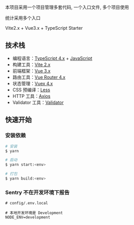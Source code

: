 # 

本项目采用一个项目管理多套代码, 一个入口文件, 多个项目使用

统计采用多个入口

Vite2.x + Vue3.x + TypeScript Starter

## 技术栈

- 编程语言：[TypeScript 4.x](https://www.typescriptlang.org/zh/) + [JavaScript](https://www.javascript.com/)
- 构建工具：[Vite 2.x](https://cn.vitejs.dev/)
- 前端框架：[Vue 3.x](https://v3.cn.vuejs.org/)
- 路由工具：[Vue Router 4.x](https://next.router.vuejs.org/zh/index.html)
- 状态管理：[Vuex 4.x](https://next.vuex.vuejs.org/)
- CSS 预编译：[Less](http://lesscss.cn/)
- HTTP 工具：[Axios](https://axios-http.com/)
- Validator 工具：[Validator](https://vuelidate-next.netlify.app/)

## 快速开始

### 安装依赖

```bash
# 安装
$ yarn

# 启动
$ yarn start:<env>

# 打包
$ yarn build:<env>
```

### Sentry 不在开发环境下报告

```
# config/.env.local

# 本地开发环境是 Development
NODE_ENV=development
```


